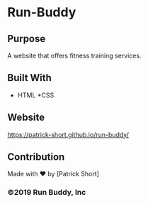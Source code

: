 # Run-Buddy

## Purpose
A website that offers fitness training services.

## Built With
* HTML
*CSS

## Website 
https://patrick-short.github.io/run-buddy/

## Contribution
Made with ❤️ by [Patrick Short]

### ©️2019 Run Buddy, Inc 
